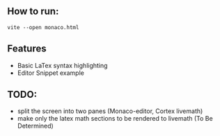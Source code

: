 ##  How to run:
`vite --open monaco.html`



## Features
* Basic LaTex syntax highlighting
* Editor Snippet example


## TODO:
* split the screen into two panes (Monaco-editor, Cortex livemath)
* make only the latex math sections to be rendered to livemath (To Be Determined)
